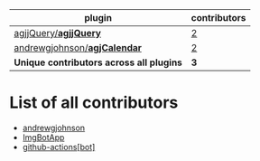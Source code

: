plugin|contributors
------|------------
[agjjQuery/**agjjQuery**](https://github.com/agjjQuery/agjjQuery)|[2](https://github.com/agjjQuery/agjjQuery/graphs/contributors)
[andrewgjohnson/**agjCalendar**](https://github.com/andrewgjohnson/agjCalendar)|[2](https://github.com/andrewgjohnson/agjCalendar/graphs/contributors)
**Unique contributors across all plugins**|**3**

# List of all contributors

 * [andrewgjohnson](https://github.com/andrewgjohnson)
 * [ImgBotApp](https://github.com/ImgBotApp)
 * [github-actions[bot]](https://github.com/apps/github-actions)

